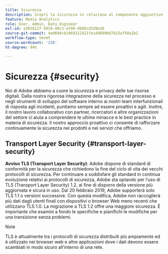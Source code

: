 ```yaml
---
title: Sicurezza
description: Scopri la sicurezza in relazione al componente aggiuntivo Streaming Media Collection
feature: Media Analytics
role: User, Admin, Data Engineer
exl-id: a301612f-5019-40c3-af40-d608cd320e16
source-git-commit: 4ed604cb1969212421fecd40996d7b25af50a2b2
workflow-type: tm+mt
source-wordcount: '228'
ht-degree: 94%

---
```


# Sicurezza {#security}

Noi di Adobe abbiamo a cuore la sicurezza e privacy delle tue risorse digitali. Dalla nostra rigorosa integrazione della sicurezza nel processo e negli strumenti di sviluppo del software interno ai nostri team interfunzionali di risposta agli incidenti, puntiamo sempre ad essere proattivi e agili. Inoltre, il nostro lavoro collaborativo con partner, ricercatori e altre organizzazioni del settore ci aiuta a comprendere le ultime minacce e le best practice in materia di sicurezza. Il nostro approccio proattivo ci consente di rafforzare continuamente la sicurezza nei prodotti e nei servizi che offriamo.


## Transport Layer Security {#transport-layer-security}

**Avviso TLS (Transport Layer Security)**: Adobe dispone di standard di conformità per la sicurezza che richiedono la fine del ciclo di vita dei vecchi protocolli di sicurezza. Per continuare a soddisfare gli standard in continua evoluzione relativi ai protocolli di sicurezza, Adobe sta optando per l’uso di TLS (Transport Layer Security) 1.2, al fine di disporre della versione più aggiornata e sicura in uso. Dal 20 febbraio 2019, Adobe supporterà solo TLS 1.1 o versioni successive. Con questa modifica, Adobe non raccoglierà più dati dagli utenti finali con dispositivi o browser Web meno recenti che utilizzano TLS 1.0. La migrazione a TLS 1.2 offre una maggiore sicurezza. È importante che esamini a fondo le specifiche e pianifichi le modifiche per una transizione senza problemi.

>[!NOTE]
>
>TLS è attualmente tra i protocolli di sicurezza distribuiti più ampiamente ed è utilizzato nei browser web e altre applicazioni dove i dati devono essere scambiati in modo sicuro all’interno di una rete.
